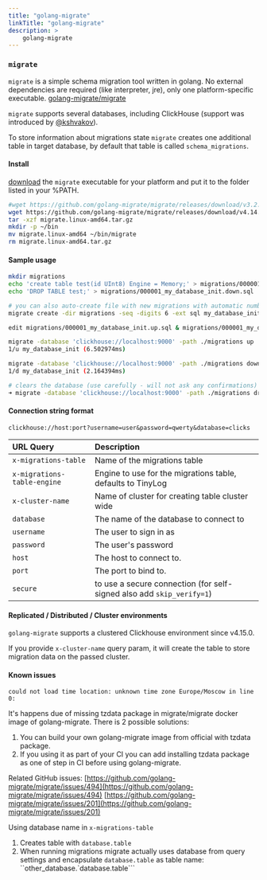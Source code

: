 ```yaml
---
title: "golang-migrate"
linkTitle: "golang-migrate"
description: >
    golang-migrate
---
```

### `migrate`

`migrate` is a simple schema migration tool written in golang. No external dependencies are required (like interpreter, jre), only one platform-specific executable. [golang-migrate/migrate](https://github.com/golang-migrate/migrate)

`migrate` supports several databases, including ClickHouse (support was introduced by [@kshvakov](https://github.com/kshvakov)).

To store information about migrations state `migrate` creates one additional table in target database, by default that table is called `schema_migrations`.

#### Install

[download](https://github.com/golang-migrate/migrate/releases) the `migrate` executable for your platform and put it to the folder listed in your %PATH.

```bash
#wget https://github.com/golang-migrate/migrate/releases/download/v3.2.0/migrate.linux-amd64.tar.gz
wget https://github.com/golang-migrate/migrate/releases/download/v4.14.1/migrate.linux-amd64.tar.gz
tar -xzf migrate.linux-amd64.tar.gz
mkdir -p ~/bin
mv migrate.linux-amd64 ~/bin/migrate
rm migrate.linux-amd64.tar.gz
```

#### Sample usage

```bash
mkdir migrations
echo 'create table test(id UInt8) Engine = Memory;' > migrations/000001_my_database_init.up.sql
echo 'DROP TABLE test;' > migrations/000001_my_database_init.down.sql

# you can also auto-create file with new migrations with automatic numbering like that:
migrate create -dir migrations -seq -digits 6 -ext sql my_database_init

edit migrations/000001_my_database_init.up.sql & migrations/000001_my_database_init.down.sql

migrate -database 'clickhouse://localhost:9000' -path ./migrations up
1/u my_database_init (6.502974ms)

migrate -database 'clickhouse://localhost:9000' -path ./migrations down
1/d my_database_init (2.164394ms)

# clears the database (use carefully - will not ask any confirmations)
➜ migrate -database 'clickhouse://localhost:9000' -path ./migrations drop
```

#### Connection string format

`clickhouse://host:port?username=user&password=qwerty&database=clicks`

| URL Query | Description |
| :--- | :--- |
| `x-migrations-table`| Name of the migrations table |
| `x-migrations-table-engine`| Engine to use for the migrations table, defaults to TinyLog |
| `x-cluster-name` | Name of cluster for creating table cluster wide |
| `database` | The name of the database to connect to |
| `username` | The user to sign in as |
| `password` | The user's password |
| `host` | The host to connect to. |
| `port` | The port to bind to. |
| `secure` | to use a secure connection (for self-signed also add `skip_verify=1`) |

#### Replicated / Distributed / Cluster environments

`golang-migrate` supports a clustered Clickhouse environment since v4.15.0.

If you provide `x-cluster-name` query param, it will create the table to store migration data on the passed cluster.

#### Known issues

`could not load time location: unknown time zone Europe/Moscow in line 0:`

It's happens due of missing tzdata package in migrate/migrate docker image of golang-migrate.
There is 2 possible solutions:

1. You can build your own golang-migrate image from official with tzdata package.
2. If you using it as part of your CI you can add installing tzdata package as one of step in CI before using golang-migrate.

Related GitHub issues:
[https://github.com/golang-migrate/migrate/issues/494](https://github.com/golang-migrate/migrate/issues/494)
[https://github.com/golang-migrate/migrate/issues/201](https://github.com/golang-migrate/migrate/issues/201)

Using database name in `x-migrations-table`

1. Creates table with `database.table`
2. When running migrations migrate actually uses database from query settings and encapsulate `database.table` as table name: ``other_database.`database.table```
